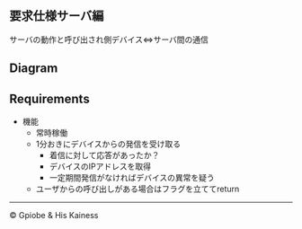 要求仕様サーバ編
---
サーバの動作と呼び出され側デバイス⇔サーバ間の通信
## Diagram

## Requirements

- 機能
  - 常時稼働
  - 1分おきにデバイスからの発信を受け取る
    - 着信に対して応答があったか？
    - デバイスのIPアドレスを取得
    - 一定期間発信がなければデバイスの異常を疑う
  - ユーザからの呼び出しがある場合はフラグを立ててreturn

---
© Gpiobe & His Kainess
